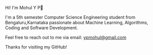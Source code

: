 Hi! I'm Mohul Y P👋

I'm a 5th semester Computer Science Engineering student from Bengaluru,Karnataka passionate about Machine Learning, Algorithms, Coding and Software Development.

Feel free to reach out to me via email: ypmohul@gmail.com

Thanks for visiting my GitHub!

